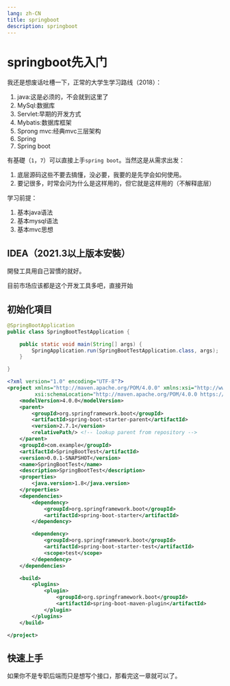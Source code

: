 ```yaml
---
lang: zh-CN
title: springboot
description: springboot
---
```


# springboot先入门


我还是想废话吐槽一下，正常的大学生学习路线（2018）：

1. java:这是必须的，不会就到这里了
2. MySql:数据库
3. Servlet:早期的开发方式
4. Mybatis:数据库框架
5. Sprong mvc:经典mvc三层架构
6. Spring
7. Spring boot

有基礎（`1`，`7`）可以直接上手`spring boot`。当然这是从需求出发：

1. 底层源码这些不要去搞懂，没必要，我要的是先学会如何使用。
2. 要记很多，时常会问为什么是这样用的，但它就是这样用的（不解释底层）

学习前提：

1. 基本java语法
2. 基本mysql语法
3. 基本mvc思想

## IDEA（2021.3以上版本安裝）

開發工具用自己習慣的就好。

目前市场应该都是这个开发工具多吧，直接开始


## 初始化項目

```java
@SpringBootApplication
public class SpringBootTestApplication {

    public static void main(String[] args) {
        SpringApplication.run(SpringBootTestApplication.class, args);
    }

}
```

```xml
<?xml version="1.0" encoding="UTF-8"?>
<project xmlns="http://maven.apache.org/POM/4.0.0" xmlns:xsi="http://www.w3.org/2001/XMLSchema-instance"
         xsi:schemaLocation="http://maven.apache.org/POM/4.0.0 https://maven.apache.org/xsd/maven-4.0.0.xsd">
    <modelVersion>4.0.0</modelVersion>
    <parent>
        <groupId>org.springframework.boot</groupId>
        <artifactId>spring-boot-starter-parent</artifactId>
        <version>2.7.1</version>
        <relativePath/> <!-- lookup parent from repository -->
    </parent>
    <groupId>com.example</groupId>
    <artifactId>SpringBootTest</artifactId>
    <version>0.0.1-SNAPSHOT</version>
    <name>SpringBootTest</name>
    <description>SpringBootTest</description>
    <properties>
        <java.version>1.8</java.version>
    </properties>
    <dependencies>
        <dependency>
            <groupId>org.springframework.boot</groupId>
            <artifactId>spring-boot-starter</artifactId>
        </dependency>

        <dependency>
            <groupId>org.springframework.boot</groupId>
            <artifactId>spring-boot-starter-test</artifactId>
            <scope>test</scope>
        </dependency>
    </dependencies>

    <build>
        <plugins>
            <plugin>
                <groupId>org.springframework.boot</groupId>
                <artifactId>spring-boot-maven-plugin</artifactId>
            </plugin>
        </plugins>
    </build>

</project>
```

## 快速上手

如果你不是专职后端而只是想写个接口，那看完这一章就可以了。


